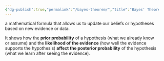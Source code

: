 ```yaml
---
{"dg-publish":true,"permalink":"/bayes-theorem/","title":"Bayes' Theorem","tags":["statistics","theory"],"created":"2023-05-12","updated":""}
---
```



 a mathematical formula that allows us to update our beliefs or hypotheses based on new evidence or data. 
 
 It shows how the **prior probability** of a hypothesis (what we already know or assume) and the **likelihood of the evidence** (how well the evidence supports the hypothesis) **affect the posterior probability** of the hypothesis (what we learn after seeing the evidence).

